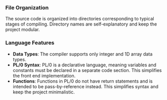 ### File Organization
The source code is organized into directories corresponding to typical stages of compiling. Directory names are self-explanatory and keep the project modular.

### Language Features
- **Data Types**: The compiler supports only integer and 1D array data types.
- **PL/0 Syntax**: PL/0 is a declarative language, meaning variables and constants must be declared in a separate code section. This simplifies the front end implementation.
- **Functions**: Functions in PL/0 do not have return statements and is intended to be pass-by-reference instead. This simplifies syntax and keep the project minimalistic.
